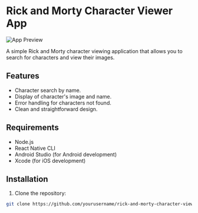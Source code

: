 # Rick and Morty Character Viewer App

![App Preview](app-preview.png)

A simple Rick and Morty character viewing application that allows you to search for characters and view their images.

## Features

- Character search by name.
- Display of character's image and name.
- Error handling for characters not found.
- Clean and straightforward design.

## Requirements

- Node.js
- React Native CLI
- Android Studio (for Android development)
- Xcode (for iOS development)

## Installation

1. Clone the repository:

```bash
git clone https://github.com/yourusername/rick-and-morty-character-viewer.git
